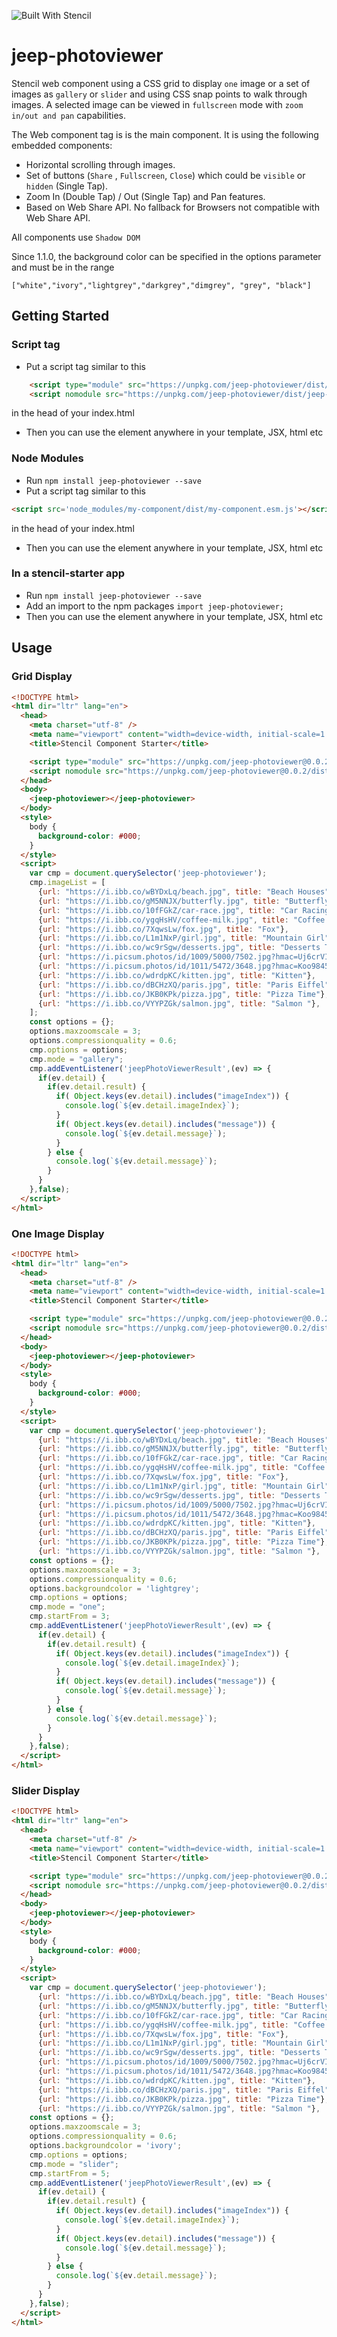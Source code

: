 ![Built With Stencil](https://img.shields.io/badge/-Built%20With%20Stencil-16161d.svg?logo=data%3Aimage%2Fsvg%2Bxml%3Bbase64%2CPD94bWwgdmVyc2lvbj0iMS4wIiBlbmNvZGluZz0idXRmLTgiPz4KPCEtLSBHZW5lcmF0b3I6IEFkb2JlIElsbHVzdHJhdG9yIDE5LjIuMSwgU1ZHIEV4cG9ydCBQbHVnLUluIC4gU1ZHIFZlcnNpb246IDYuMDAgQnVpbGQgMCkgIC0tPgo8c3ZnIHZlcnNpb249IjEuMSIgaWQ9IkxheWVyXzEiIHhtbG5zPSJodHRwOi8vd3d3LnczLm9yZy8yMDAwL3N2ZyIgeG1sbnM6eGxpbms9Imh0dHA6Ly93d3cudzMub3JnLzE5OTkveGxpbmsiIHg9IjBweCIgeT0iMHB4IgoJIHZpZXdCb3g9IjAgMCA1MTIgNTEyIiBzdHlsZT0iZW5hYmxlLWJhY2tncm91bmQ6bmV3IDAgMCA1MTIgNTEyOyIgeG1sOnNwYWNlPSJwcmVzZXJ2ZSI%2BCjxzdHlsZSB0eXBlPSJ0ZXh0L2NzcyI%2BCgkuc3Qwe2ZpbGw6I0ZGRkZGRjt9Cjwvc3R5bGU%2BCjxwYXRoIGNsYXNzPSJzdDAiIGQ9Ik00MjQuNywzNzMuOWMwLDM3LjYtNTUuMSw2OC42LTkyLjcsNjguNkgxODAuNGMtMzcuOSwwLTkyLjctMzAuNy05Mi43LTY4LjZ2LTMuNmgzMzYuOVYzNzMuOXoiLz4KPHBhdGggY2xhc3M9InN0MCIgZD0iTTQyNC43LDI5Mi4xSDE4MC40Yy0zNy42LDAtOTIuNy0zMS05Mi43LTY4LjZ2LTMuNkgzMzJjMzcuNiwwLDkyLjcsMzEsOTIuNyw2OC42VjI5Mi4xeiIvPgo8cGF0aCBjbGFzcz0ic3QwIiBkPSJNNDI0LjcsMTQxLjdIODcuN3YtMy42YzAtMzcuNiw1NC44LTY4LjYsOTIuNy02OC42SDMzMmMzNy45LDAsOTIuNywzMC43LDkyLjcsNjguNlYxNDEuN3oiLz4KPC9zdmc%2BCg%3D%3D&colorA=16161d&style=flat-square)

# jeep-photoviewer
Stencil web component using a CSS grid to display `one` image or a set of images as `gallery` or `slider` and using CSS snap points to walk through images. A selected image can be viewed in `fullscreen` mode with `zoom in/out and pan` capabilities.

The Web component tag is <jeep-photoviewer> is the main component. It is using the following embedded components:

 - <jeep-photo-hscroll> Horizontal scrolling through images.
 - <jeep-photo-buttons> Set of buttons (`Share` , `Fullscreen`, `Close`)
                        which could be `visible` or `hidden` (Single Tap).
 - <jeep-photo-zoom> Zoom In (Double Tap) / Out (Single Tap) and Pan features.
 - <jeep-photo-share> Based on Web Share API. No fallback for Browsers
                      not compatible with Web Share API.
                       
All components use `Shadow DOM`

Since 1.1.0, the background color can be specified in the options parameter and must be in the range 

`["white","ivory","lightgrey","darkgrey","dimgrey", "grey", "black"]`


## Getting Started

### Script tag

- Put a script tag similar to this 
```html
    <script type="module" src="https://unpkg.com/jeep-photoviewer/dist/jeep-photoviewer.esm.js"></script>
    <script nomodule src="https://unpkg.com/jeep-photoviewer/dist/jeep-photoviewer.js"></script>
```
in the head of your index.html
- Then you can use the element anywhere in your template, JSX, html etc

### Node Modules
- Run `npm install jeep-photoviewer --save`
- Put a script tag similar to this 
```html
<script src='node_modules/my-component/dist/my-component.esm.js'></script>
```
in the head of your index.html
- Then you can use the element anywhere in your template, JSX, html etc

### In a stencil-starter app
- Run `npm install jeep-photoviewer --save`
- Add an import to the npm packages `import jeep-photoviewer;`
- Then you can use the element anywhere in your template, JSX, html etc

## Usage

### Grid Display
```html
<!DOCTYPE html>
<html dir="ltr" lang="en">
  <head>
    <meta charset="utf-8" />
    <meta name="viewport" content="width=device-width, initial-scale=1.0, minimum-scale=1.0, maximum-scale=5.0" />
    <title>Stencil Component Starter</title>

    <script type="module" src="https://unpkg.com/jeep-photoviewer@0.0.2/dist/jeep-photoviewer/jeep-photoviewer.esm.js"></script>
    <script nomodule src="https://unpkg.com/jeep-photoviewer@0.0.2/dist/jeep-photoviewer/jeep-photoviewer.js"></script>
  </head>
  <body>
    <jeep-photoviewer></jeep-photoviewer>
  </body>
  <style>
    body {
      background-color: #000;
    }
  </style>
  <script>
    var cmp = document.querySelector('jeep-photoviewer');
    cmp.imageList = [
      {url: "https://i.ibb.co/wBYDxLq/beach.jpg", title: "Beach Houses"},
      {url: "https://i.ibb.co/gM5NNJX/butterfly.jpg", title: "Butterfly"},
      {url: "https://i.ibb.co/10fFGkZ/car-race.jpg", title: "Car Racing"},
      {url: "https://i.ibb.co/ygqHsHV/coffee-milk.jpg", title: "Coffee with Milk"},
      {url: "https://i.ibb.co/7XqwsLw/fox.jpg", title: "Fox"},
      {url: "https://i.ibb.co/L1m1NxP/girl.jpg", title: "Mountain Girl"},
      {url: "https://i.ibb.co/wc9rSgw/desserts.jpg", title: "Desserts Table"},
      {url: "https://i.picsum.photos/id/1009/5000/7502.jpg?hmac=Uj6crVILzsKbyZreBjHuMiaq_-n30qoHjqP0i7r30r8", title: "Surfer"},
      {url: "https://i.picsum.photos/id/1011/5472/3648.jpg?hmac=Koo9845x2akkVzVFX3xxAc9BCkeGYA9VRVfLE4f0Zzk", title: "On a Lac"},
      {url: "https://i.ibb.co/wdrdpKC/kitten.jpg", title: "Kitten"},
      {url: "https://i.ibb.co/dBCHzXQ/paris.jpg", title: "Paris Eiffel"},
      {url: "https://i.ibb.co/JKB0KPk/pizza.jpg", title: "Pizza Time"},
      {url: "https://i.ibb.co/VYYPZGk/salmon.jpg", title: "Salmon "},
    ];
    const options = {};
    options.maxzoomscale = 3;
    options.compressionquality = 0.6;
    cmp.options = options;
    cmp.mode = "gallery";
    cmp.addEventListener('jeepPhotoViewerResult',(ev) => {
      if(ev.detail) {
        if(ev.detail.result) {
          if( Object.keys(ev.detail).includes("imageIndex")) {
            console.log(`${ev.detail.imageIndex}`);
          }
          if( Object.keys(ev.detail).includes("message")) {
            console.log(`${ev.detail.message}`);
          }
        } else {
          console.log(`${ev.detail.message}`);
        }
      }
    },false);
  </script>
</html>

```

### One Image Display

```html
<!DOCTYPE html>
<html dir="ltr" lang="en">
  <head>
    <meta charset="utf-8" />
    <meta name="viewport" content="width=device-width, initial-scale=1.0, minimum-scale=1.0, maximum-scale=5.0" />
    <title>Stencil Component Starter</title>

    <script type="module" src="https://unpkg.com/jeep-photoviewer@0.0.2/dist/jeep-photoviewer/jeep-photoviewer.esm.js"></script>
    <script nomodule src="https://unpkg.com/jeep-photoviewer@0.0.2/dist/jeep-photoviewer/jeep-photoviewer.js"></script>
  </head>
  <body>
    <jeep-photoviewer></jeep-photoviewer>
  </body>
  <style>
    body {
      background-color: #000;
    }
  </style>
  <script>
    var cmp = document.querySelector('jeep-photoviewer');
      {url: "https://i.ibb.co/wBYDxLq/beach.jpg", title: "Beach Houses"},
      {url: "https://i.ibb.co/gM5NNJX/butterfly.jpg", title: "Butterfly"},
      {url: "https://i.ibb.co/10fFGkZ/car-race.jpg", title: "Car Racing"},
      {url: "https://i.ibb.co/ygqHsHV/coffee-milk.jpg", title: "Coffee with Milk"},
      {url: "https://i.ibb.co/7XqwsLw/fox.jpg", title: "Fox"},
      {url: "https://i.ibb.co/L1m1NxP/girl.jpg", title: "Mountain Girl"},
      {url: "https://i.ibb.co/wc9rSgw/desserts.jpg", title: "Desserts Table"},
      {url: "https://i.picsum.photos/id/1009/5000/7502.jpg?hmac=Uj6crVILzsKbyZreBjHuMiaq_-n30qoHjqP0i7r30r8", title: "Surfer"},
      {url: "https://i.picsum.photos/id/1011/5472/3648.jpg?hmac=Koo9845x2akkVzVFX3xxAc9BCkeGYA9VRVfLE4f0Zzk", title: "On a Lac"},
      {url: "https://i.ibb.co/wdrdpKC/kitten.jpg", title: "Kitten"},
      {url: "https://i.ibb.co/dBCHzXQ/paris.jpg", title: "Paris Eiffel"},
      {url: "https://i.ibb.co/JKB0KPk/pizza.jpg", title: "Pizza Time"},
      {url: "https://i.ibb.co/VYYPZGk/salmon.jpg", title: "Salmon "},
    const options = {};
    options.maxzoomscale = 3;
    options.compressionquality = 0.6;
    options.backgroundcolor = 'lightgrey';
    cmp.options = options;
    cmp.mode = "one";
    cmp.startFrom = 3;
    cmp.addEventListener('jeepPhotoViewerResult',(ev) => {
      if(ev.detail) {
        if(ev.detail.result) {
          if( Object.keys(ev.detail).includes("imageIndex")) {
            console.log(`${ev.detail.imageIndex}`);
          }
          if( Object.keys(ev.detail).includes("message")) {
            console.log(`${ev.detail.message}`);
          }
        } else {
          console.log(`${ev.detail.message}`);
        }
      }
    },false);
  </script>
</html>

```

### Slider Display

```html
<!DOCTYPE html>
<html dir="ltr" lang="en">
  <head>
    <meta charset="utf-8" />
    <meta name="viewport" content="width=device-width, initial-scale=1.0, minimum-scale=1.0, maximum-scale=5.0" />
    <title>Stencil Component Starter</title>

    <script type="module" src="https://unpkg.com/jeep-photoviewer@0.0.2/dist/jeep-photoviewer/jeep-photoviewer.esm.js"></script>
    <script nomodule src="https://unpkg.com/jeep-photoviewer@0.0.2/dist/jeep-photoviewer/jeep-photoviewer.js"></script>
  </head>
  <body>
    <jeep-photoviewer></jeep-photoviewer>
  </body>
  <style>
    body {
      background-color: #000;
    }
  </style>
  <script>
    var cmp = document.querySelector('jeep-photoviewer');
      {url: "https://i.ibb.co/wBYDxLq/beach.jpg", title: "Beach Houses"},
      {url: "https://i.ibb.co/gM5NNJX/butterfly.jpg", title: "Butterfly"},
      {url: "https://i.ibb.co/10fFGkZ/car-race.jpg", title: "Car Racing"},
      {url: "https://i.ibb.co/ygqHsHV/coffee-milk.jpg", title: "Coffee with Milk"},
      {url: "https://i.ibb.co/7XqwsLw/fox.jpg", title: "Fox"},
      {url: "https://i.ibb.co/L1m1NxP/girl.jpg", title: "Mountain Girl"},
      {url: "https://i.ibb.co/wc9rSgw/desserts.jpg", title: "Desserts Table"},
      {url: "https://i.picsum.photos/id/1009/5000/7502.jpg?hmac=Uj6crVILzsKbyZreBjHuMiaq_-n30qoHjqP0i7r30r8", title: "Surfer"},
      {url: "https://i.picsum.photos/id/1011/5472/3648.jpg?hmac=Koo9845x2akkVzVFX3xxAc9BCkeGYA9VRVfLE4f0Zzk", title: "On a Lac"},
      {url: "https://i.ibb.co/wdrdpKC/kitten.jpg", title: "Kitten"},
      {url: "https://i.ibb.co/dBCHzXQ/paris.jpg", title: "Paris Eiffel"},
      {url: "https://i.ibb.co/JKB0KPk/pizza.jpg", title: "Pizza Time"},
      {url: "https://i.ibb.co/VYYPZGk/salmon.jpg", title: "Salmon "},
    const options = {};
    options.maxzoomscale = 3;
    options.compressionquality = 0.6;
    options.backgroundcolor = 'ivory';
    cmp.options = options;
    cmp.mode = "slider";
    cmp.startFrom = 5;
    cmp.addEventListener('jeepPhotoViewerResult',(ev) => {
      if(ev.detail) {
        if(ev.detail.result) {
          if( Object.keys(ev.detail).includes("imageIndex")) {
            console.log(`${ev.detail.imageIndex}`);
          }
          if( Object.keys(ev.detail).includes("message")) {
            console.log(`${ev.detail.message}`);
          }
        } else {
          console.log(`${ev.detail.message}`);
        }
      }
    },false);
  </script>
</html>

```
